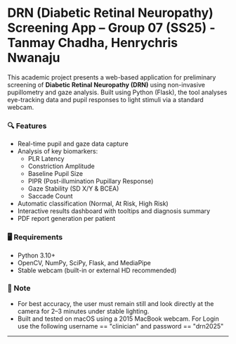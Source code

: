 # DRN (Diabetic Retinal Neuropathy) Screening App – Group 07 (SS25) - Tanmay Chadha, Henrychris Nwanaju

This academic project presents a web-based application for preliminary screening of **Diabetic Retinal Neuropathy (DRN)** using non-invasive pupillometry and gaze analysis. Built using Python (Flask), the tool analyses eye-tracking data and pupil responses to light stimuli via a standard webcam.

### 🔍 Features
- Real-time pupil and gaze data capture
- Analysis of key biomarkers:
  - PLR Latency
  - Constriction Amplitude
  - Baseline Pupil Size
  - PIPR (Post-illumination Pupillary Response)
  - Gaze Stability (SD X/Y & BCEA)
  - Saccade Count
- Automatic classification (Normal, At Risk, High Risk)
- Interactive results dashboard with tooltips and diagnosis summary
- PDF report generation per patient


### 🖥️ Requirements
- Python 3.10+
- OpenCV, NumPy, SciPy, Flask, and MediaPipe
- Stable webcam (built-in or external HD recommended)


### 📌 Note
- For best accuracy, the user must remain still and look directly at the camera for 2–3 minutes under stable lighting.
- Built and tested on macOS using a 2015 MacBook webcam.
 For Login use the following username == "clinician" and password == "drn2025"


---
